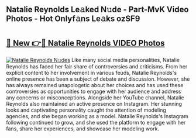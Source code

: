 ## Natalie Reynolds Le𝚊ked N𝚞de - Part-MvK Video Photos - Hot Onlyf𝚊ns Le𝚊ks ozSF9

# <h2><a href="http://ac12234.deff.icu/?id=Natalie+Reynolds">🔗 New 👉🔴 Natalie Reynolds VIDEO Photos</a></h2>

[![Natalie Reynolds N𝚞des](https://i.imgur.com/rIISA9y.gif)](http://ac12234.deff.icu/?id=Natalie+Reynolds)
Like many social media personalities, Natalie Reynolds has faced her fair share of controversies and criticisms. From her explicit content to her involvement in various feuds, Natalie Reynolds's online presence has been a subject of debate and discussion. However, she has always remained unapologetic about her choices and has used these controversies as opportunities to engage with her audience and address any concerns or misconceptions. Alongside her YouTube channel, Natalie Reynolds also maintained an active presence on Instagram. Her stunning looks and captivating personality caught the attention of modeling agencies, and she began working as a model. Natalie Reynolds's Instagram following continued to grow, and she used the platform to engage with her fans, share her experiences, and showcase her modeling work.
